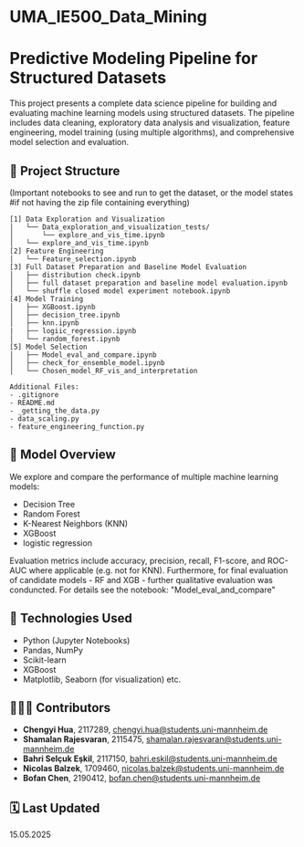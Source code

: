 # UMA_IE500_Data_Mining

# Predictive Modeling Pipeline for Structured Datasets

This project presents a complete data science pipeline for building and evaluating machine learning models using structured datasets. The pipeline includes data cleaning, exploratory data analysis and visualization, feature engineering, model training (using multiple algorithms), and comprehensive model selection and evaluation.

## 📁 Project Structure
(Important notebooks to see and run to get the dataset, or the model states #if not having the zip file containing everything)

```
[1] Data Exploration and Visualization
│   └── Data_exploration_and_visualization_tests/
│       └── explore_and_vis_time.ipynb
│   └── explore_and_vis_time.ipynb
[2] Feature Engineering
│   └── Feature_selection.ipynb
[3] Full Dataset Preparation and Baseline Model Evaluation
│   ├── distribution check.ipynb
│   ├── full dataset preparation and baseline model evaluation.ipynb
│   └── shuffle closed model experiment notebook.ipynb
[4] Model Training
│   ├── XGBoost.ipynb
│   ├── decision_tree.ipynb
│   ├── knn.ipynb
|   ├── logiic_regression.ipynb
│   └── random_forest.ipynb
[5] Model Selection
│   ├── Model_eval_and_compare.ipynb
│   ├── check_for_ensemble_model.ipynb
│   └── Chosen_model_RF_vis_and_interpretation

Additional Files:
- .gitignore
- README.md
- _getting_the_data.py
- data_scaling.py
- feature_engineering_function.py
```

## 🧠 Model Overview

We explore and compare the performance of multiple machine learning models:

- Decision Tree
- Random Forest
- K-Nearest Neighbors (KNN)
- XGBoost
- logistic regression

Evaluation metrics include accuracy, precision, recall, F1-score, and ROC-AUC where applicable (e.g. not for KNN).
Furthermore, for final evaluation of candidate models - RF and XGB - further qualitative evaluation was conduncted. For details see the notebook: "Model_eval_and_compare"

## 🔧 Technologies Used

- Python (Jupyter Notebooks)
- Pandas, NumPy
- Scikit-learn
- XGBoost
- Matplotlib, Seaborn (for visualization)
etc.

## 🧑‍🤝‍🧑 Contributors

- **Chengyi Hua**, 2117289, [chengyi.hua@students.uni-mannheim.de](mailto:chengyi.hua@students.uni-mannheim.de)  
- **Shamalan Rajesvaran**, 2115475, [shamalan.rajesvaran@students.uni-mannheim.de](mailto:shamalan.rajesvaran@students.uni-mannheim.de)  
- **Bahri Selçuk Eşkil**, 2117150, [bahri.eskil@students.uni-mannheim.de](mailto:bahri.eskil@students.uni-mannheim.de)  
- **Nicolas Balzek**, 1709460, [nicolas.balzek@students.uni-mannheim.de](mailto:nicolas.balzek@students.uni-mannheim.de)  
- **Bofan Chen**, 2190412, [bofan.chen@students.uni-mannheim.de](mailto:bofan.chen@students.uni-mannheim.de)

## 🗓️ Last Updated

15.05.2025


